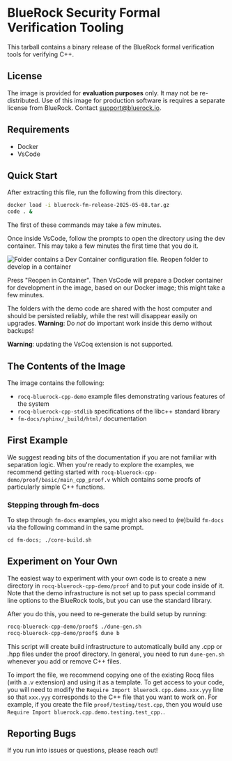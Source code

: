 # BlueRock Security Formal Verification Tooling

This tarball contains a binary release of the BlueRock formal verification tools for verifying C++.

## License
The image is provided for **evaluation purposes** only. It may not be re-distributed.
Use of this image for production software is requires a separate license from BlueRock.
Contact [support@bluerock.io](mailto:support@bluerock.io).

## Requirements
- Docker
- VsCode

## Quick Start

After extracting this file, run the following from this directory.

```sh
docker load -i bluerock-fm-release-2025-05-08.tar.gz
code . &
```

The first of these commands may take a few minutes.

Once inside VsCode, follow the prompts to open the directory using the dev container.
This may take a few minutes the first time that you do it.

![Folder contains a Dev Container configuration file. Reopen folder to develop in a container](<VsCode Prompt 1.png>)

Press "Reopen in Container". Then VsCode will prepare a Docker container for development in the image, based on our Docker image; this might take a few minutes.

The folders with the demo code are shared with the host computer and should be
persisted reliably, while the rest will disappear easily on upgrades.
**Warning**: Do _not_ do important work inside this demo without backups!

**Warning**: updating the VsCoq extension is not supported.

## The Contents of the Image

The image contains the following:
- `rocq-bluerock-cpp-demo` example files demonstrating various features of the system
- `rocq-bluerock-cpp-stdlib` specifications of the libc++ standard library
- `fm-docs/sphinx/_build/html/` documentation

## First Example

We suggest reading bits of the documentation if you are not familiar with separation
logic. When you're ready to explore the examples, we recommend getting started with
`rocq-bluerock-cpp-demo/proof/basic/main_cpp_proof.v` which contains some proofs of
particularly simple C++ functions.

### Stepping through fm-docs

To step through `fm-docs` examples, you might also need to (re)build `fm-docs` via the following command in the same prompt.
```
cd fm-docs; ./core-build.sh
```

## Experiment on Your Own

The easiest way to experiment with your own code is to create a new directory in
`rocq-bluerock-cpp-demo/proof` and to put your code inside of it. Note that the demo
infrastructure is not set up to pass special command line options to the BlueRock
tools, but you can use the standard library.

After you do this, you need to re-generate the build setup by running:

```sh
rocq-bluerock-cpp-demo/proof$ ./dune-gen.sh
rocq-bluerock-cpp-demo/proof$ dune b
```

This script will create build infrastructure to automatically build any .cpp or .hpp files
under the proof directory. In general, you need to run `dune-gen.sh` whenever you add or
remove C++ files.

To import the file, we recommend copying one of the existing Rocq files (with a .v extension)
and using it as a template. To get access to your code, you will need to modify the
`Require Import bluerock.cpp.demo.xxx.yyy` line so that `xxx.yyy` corresponds to the C++ file
that you want to work on. For example, if you create the file `proof/testing/test.cpp`, then you
would use `Require Import bluerock.cpp.demo.testing.test_cpp.`.

## Reporting Bugs

If you run into issues or questions, please reach out!
